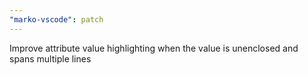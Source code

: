 ```yaml
---
"marko-vscode": patch
---
```


Improve attribute value highlighting when the value is unenclosed and spans multiple lines
